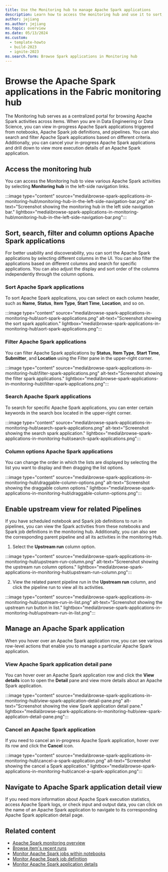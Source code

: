 ```yaml
---
title: Use the Monitoring hub to manage Apache Spark applications
description: Learn how to access the monitoring hub and use it to sort, search, filter, manage, and cancel Apache Spark applications.
author: jejiang
ms.author: jejiang
ms.topic: overview
ms.date: 05/13/2024
ms.custom:
  - template-howto
  - build-2023
  - ignite-2023
ms.search.form: Browse Spark applications in Monitoring hub
---
```


# Browse the Apache Spark applications in the Fabric monitoring hub

The Monitoring hub serves as a centralized portal for browsing Apache Spark activities across items. When you are in Data Engineering or Data Science, you can view in-progress Apache Spark applications triggered from notebooks, Apache Spark job definitions, and pipelines. You can also search and filter Apache Spark applications based on different criteria. Additionally, you can cancel your in-progress Apache Spark applications and drill down to view more execution details of an Apache Spark application.

## Access the monitoring hub

You can access the Monitoring hub to view various Apache Spark activities by selecting **Monitoring hub** in the left-side navigation links.

:::image type="content" source="media\browse-spark-applications-in-monitoring-hub\monitoring-hub-in-the-left-side-navigation-bar.png" alt-text="Screenshot showing the monitoring hub in the left side navigation bar." lightbox="media\browse-spark-applications-in-monitoring-hub\monitoring-hub-in-the-left-side-navigation-bar.png":::

## Sort, search, filter and column options Apache Spark applications

For better usability and discoverability, you can sort the Apache Spark applications by selecting different columns in the UI. You can also filter the applications based on different columns and search for specific applications. You can also adjust the display and sort order of the columns independently through the column options.

### Sort Apache Spark applications

To sort Apache Spark applications, you can select on each column header, such as **Name**, **Status**, **Item Type**, **Start Time**, **Location**, and so on.

:::image type="content" source="media\browse-spark-applications-in-monitoring-hub\sort-spark-applications.png" alt-text="Screenshot showing the sort spark application." lightbox="media\browse-spark-applications-in-monitoring-hub\sort-spark-applications.png":::

### Filter Apache Spark applications

You can filter Apache Spark applications by **Status**, **Item Type**, **Start Time**, **Submitter**, and **Location** using the Filter pane in the upper-right corner.

:::image type="content" source="media\browse-spark-applications-in-monitoring-hub\filter-spark-applications.png" alt-text="Screenshot showing the filter spark applications." lightbox="media\browse-spark-applications-in-monitoring-hub\filter-spark-applications.png":::

### Search Apache Spark applications

To search for specific Apache Spark applications, you can enter certain keywords in the search box located in the upper-right corner.

:::image type="content" source="media\browse-spark-applications-in-monitoring-hub\search-spark-applications.png" alt-text="Screenshot showing the search spark application." lightbox="media\browse-spark-applications-in-monitoring-hub\search-spark-applications.png":::

### Column options Apache Spark applications

You can change the order in which the lists are displayed by selecting the list you want to display and then dragging the list options.

:::image type="content" source="media\browse-spark-applications-in-monitoring-hub\draggable-column-options.png" alt-text="Screenshot showing the draggable column options." lightbox="media\browse-spark-applications-in-monitoring-hub\draggable-column-options.png":::

## Enable upstream view for related Pipelines

 If you have scheduled notebook and Spark job definitions to run in pipelines, you can view the Spark activities from these notebooks and Spark job definitions in the monitoring hub. Additionally, you can also see the corresponding parent pipeline and all its activities in the monitoring Hub.

 1. Select the **Upstream run** column option.

  :::image type="content" source="media\browse-spark-applications-in-monitoring-hub\upstream-run-column.png" alt-text="Screenshot showing the upstream run column options." lightbox="media\browse-spark-applications-in-monitoring-hub\upstream-run-column.png":::

 2. View the related parent pipeline run in the **Upstream run** column, and click the pipeline run to view all its activities.
  
  :::image type="content" source="media\browse-spark-applications-in-monitoring-hub\upstream-run-in-list.png" alt-text="Screenshot showing the upstream run button in list." lightbox="media\browse-spark-applications-in-monitoring-hub\upstream-run-in-list.png":::

## Manage an Apache Spark application

When you hover over an Apache Spark application row, you can see various row-level actions that enable you to manage a particular Apache Spark application.

### View Apache Spark application detail pane

You can hover over an Apache Spark application row and click the **View details** icon to open the **Detail** pane and view more details about an Apache Spark application.

:::image type="content" source="media\browse-spark-applications-in-monitoring-hub\view-spark-application-detail-pane.png" alt-text="Screenshot showing the view Spark application detail pane." lightbox="media\browse-spark-applications-in-monitoring-hub\view-spark-application-detail-pane.png":::

### Cancel an Apache Spark application

If you need to cancel an in-progress Apache Spark application, hover over its row and click the **Cancel** icon.

:::image type="content" source="media\browse-spark-applications-in-monitoring-hub\cancel-a-spark-application.png" alt-text="Screenshot showing the cancel a Spark application." lightbox="media\browse-spark-applications-in-monitoring-hub\cancel-a-spark-application.png":::

## Navigate to Apache Spark application detail view

If you need more information about Apache Spark execution statistics, access Apache Spark logs, or check input and output data, you can click on the name of an Apache Spark application to navigate to its corresponding Apache Spark application detail page.

## Related content

- [Apache Spark monitoring overview](spark-monitoring-overview.md)
- [Browse item's recent runs](spark-item-recent-runs.md)
- [Monitor Apache Spark jobs within notebooks](spark-monitor-debug.md)
- [Monitor Apache Spark job definition](monitor-spark-job-definitions.md)
- [Monitor Apache Spark application details](spark-detail-monitoring.md)
